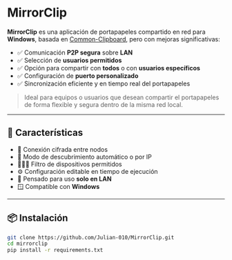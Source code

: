 # MirrorClip

**MirrorClip** es una aplicación de portapapeles compartido en red para **Windows**, basada en [Common-Clipboard](https://github.com/cmdvmd/common-clipboard), pero con mejoras significativas:

- ✅ Comunicación **P2P segura** sobre **LAN**
- ✅ Selección de **usuarios permitidos**
- ✅ Opción para compartir con **todos** o con **usuarios específicos**
- ✅ Configuración de **puerto personalizado**
- ✅ Sincronización eficiente y en tiempo real del portapapeles

> Ideal para equipos o usuarios que desean compartir el portapapeles de forma flexible y segura dentro de la misma red local.

---

## 🚀 Características

- 🔐 Conexión cifrada entre nodos
- 🔄 Modo de descubrimiento automático o por IP
- 🧑‍🤝‍🧑 Filtro de dispositivos permitidos
- ⚙️ Configuración editable en tiempo de ejecución
- 🧰 Pensado para uso **solo en LAN**
- 🪟 Compatible con **Windows**

---

## 📦 Instalación

```bash
git clone https://github.com/Julian-010/MirrorClip.git
cd mirrorclip
pip install -r requirements.txt
